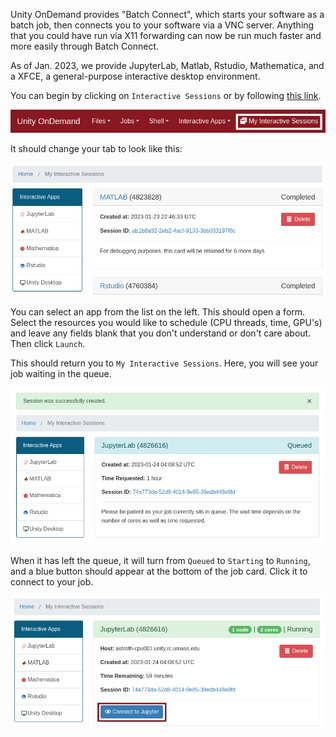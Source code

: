 Unity OnDemand provides "Batch Connect", which starts your software as a batch job, then connects you to your software via a VNC server. Anything that you could have run via X11 forwarding can now be run much faster and more easily through Batch Connect.

As of Jan. 2023, we provide JupyterLab, Matlab, Rstudio, Mathematica, and a XFCE, a general-purpose interactive desktop environment.

You can begin by clicking on `Interactive Sessions` or by following [this link](https://ood.unity.rc.umass.edu/pun/sys/dashboard/batch_connect/sessions).

![OOD Interactive Sessions Button](res/ood-interactive-sessions-button.png)

It should change your tab to look like this:

![OOD Interactive Sessions](res/ood-interactive-sessions.png)

You can select an app from the list on the left. This should open a form. Select the resources you would like to schedule (CPU threads, time, GPU's) and leave any fields blank that you don't understand or don't care about. Then click `Launch`.

This should return you to `My Interactive Sessions`. Here, you will see your job waiting in the queue.

![OOD Batch Connect Job in Queue](res/ood-session-created.png)

When it has left the queue, it will turn from `Queued` to `Starting` to `Running`, and a blue button should appear at the bottom of the job card. Click it to connect to your job.

![OOD Batch Connect Job in Queue](res/ood-session-running.png)
